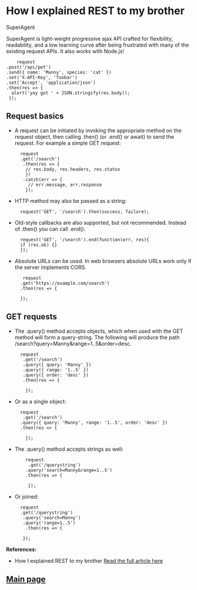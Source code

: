 # How I explained REST to my brother

SuperAgent

SuperAgent is light-weight progressive ajax API crafted for flexibility, readability, and a low learning curve after being frustrated with many of the existing request APIs. It also works with Node.js!

        request
    .post('/api/pet')
    .send({ name: 'Manny', species: 'cat' })
    .set('X-API-Key', 'foobar')
    .set('Accept', 'application/json')
    .then(res => {
      alert('yay got ' + JSON.stringify(res.body));
     });

## Request basics

- A request can be initiated by invoking the appropriate method on the request object, then calling .then() (or .end() or await) to send the request. For example a simple GET request:

        request
        .get('/search')
         .then(res => {
          // res.body, res.headers, res.status
          })
         .catch(err => {
           // err.message, err.response
          });

- HTTP method may also be passed as a string:

        request('GET', '/search').then(success, failure);

- Old-style callbacks are also supported, but not recommended. Instead of .then() you can call .end():

        request('GET', '/search').end(function(err, res){
        if (res.ok) {}
        });

- Absolute URLs can be used. In web browsers absolute URLs work only if the server implements CORS.

         request
        .get('https://example.com/search')
        .then(res => {

        });

## GET requests

- The .query() method accepts objects, which when used with the GET method will form a query-string. The following will produce the path /search?query=Manny&range=1..5&order=desc.

        request
         .get('/search')
         .query({ query: 'Manny' })
         .query({ range: '1..5' })
         .query({ order: 'desc' })
         .then(res => {

          });

- Or as a single object:

        request
         .get('/search')
        .query({ query: 'Manny', range: '1..5', order: 'desc' })
        .then(res => {

          });

- The .query() method accepts strings as well:

          request
           .get('/querystring')
          .query('search=Manny&range=1..5')
          .then(res => {

           });

- Or joined:

        request
        .get('/querystring')
         .query('search=Manny')
         .query('range=1..5')
          .then(res => {

         });
**References:**

- How I explained REST to my brother [Read the full article here](https://visionmedia.github.io/superagent/)

## [Main page](https://amjadmesmar.github.io/reading-notes/)